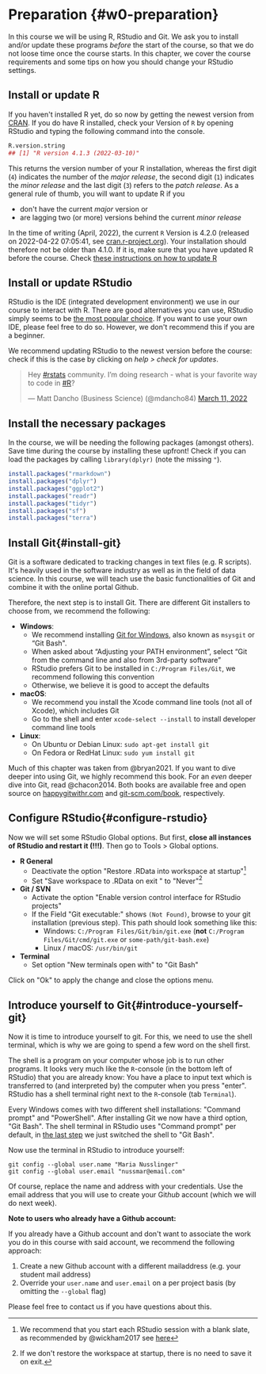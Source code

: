 # Preparation {#w0-preparation}

In this course we will be using R, RStudio and Git. We ask you to install and/or update these programs *before* the start of the course, so that we do not loose time once the course starts. In this chapter, we cover the course requirements and some tips on how you should change your RStudio settings. 







## Install or update R

If you haven't installed R yet, do so now by getting the newest version from [CRAN](https://cran.r-project.org/). If you do have R installed, check your Version of `R` by opening RStudio and typing the following command into the console. 



```r
R.version.string
## [1] "R version 4.1.3 (2022-03-10)"
```

This returns the version number of your R installation, whereas the first digit (`4`) indicates the number of the *major release*, the second digit  (`1`) indicates the *minor release* and the last digit (`3`) refers to the *patch release*. As a general rule of thumb, you will want to update R if you

- don't have the current *major* version or
- are lagging two (or more) versions behind the current *minor release*

In the time of writing (April, 2022), the current `R` Version is 4.2.0 (released on 2022-04-22 07:05:41, see [cran.r-project.org](https://cran.r-project.org/)). Your installation should therefore not be older than 4.1.0. If it is, make sure that you have updated R before the course. Check [these instructions on how to update R](https://www.linkedin.com/pulse/3-methods-update-r-rstudio-windows-mac-woratana-ngarmtrakulchol/)


## Install or update RStudio

RStudio is the IDE (integrated development environment) we use in our course to interact with R. There are good alternatives you can use, RStudio simply seems to be [the most popular choice](https://twitter.com/mdancho84/status/1502237075550392323). If you want to use your own IDE, please feel free to do so. However, we don't recommend this if you are a beginner.

We recommend updating RStudio to the newest version before the course: check if this is the case by clicking on *help > check for updates*. 


<blockquote class="twitter-tweet"><p lang="en" dir="ltr">Hey <a href="https://twitter.com/hashtag/rstats?src=hash&amp;ref_src=twsrc%5Etfw">#rstats</a> community. I’m doing research - what is your favorite way to code in <a href="https://twitter.com/hashtag/R?src=hash&amp;ref_src=twsrc%5Etfw">#R</a>?</p>&mdash; Matt Dancho (Business Science) (@mdancho84) <a href="https://twitter.com/mdancho84/status/1502237075550392323?ref_src=twsrc%5Etfw">March 11, 2022</a></blockquote> <script async src="https://platform.twitter.com/widgets.js" charset="utf-8"></script> 



## Install the necessary packages

In the course, we will be needing the following packages (amongst others). Save time during the course by installing these upfront! Check if you can load the packages by calling `library(dplyr)` (note the missing `"`). 


```r
install.packages("rmarkdown")
install.packages("dplyr")
install.packages("ggplot2")
install.packages("readr")
install.packages("tidyr")
install.packages("sf")
install.packages("terra")
```


## Install Git{#install-git}


Git is a software dedicated to tracking changes in text files (e.g. R scripts). It's heavily used in the software industry as well as in the field of data science. In this course, we will teach use the basic functionalities of Git and combine it with the online portal Github.

Therefore, the next step is to install Git. There are different Git installers to choose from, we recommend the following:

- **Windows**: 
  - We recommend installing [Git for Windows](https://gitforwindows.org/), also known as `msysgit` or “Git Bash". 
  - When asked about “Adjusting your PATH environment”, select “Git from the command line and also from 3rd-party software”
  - RStudio prefers Git to be installed in `C:/Program Files/Git`, we recommend following this convention
  - Otherwise, we believe it is good to accept the defaults
- **macOS**:  
  - We recommend you install the Xcode command line tools (not all of Xcode), which includes Git
  - Go to the shell and enter `xcode-select --install` to install developer command line tools
- **Linux**: 
  - On Ubuntu or Debian Linux: `sudo apt-get install git`
  - On Fedora or RedHat Linux: `sudo yum install git`

<!-- If you are not sure whether you already have Git installed or not, you can verify this by typing `git --version` in the terminal. If this command returns a version number you have Git installed already and might only need to update it. If this command returns `git: command not found` (or something similar), you will need to install Git first. -->  

Much of this chapter was taken from @bryan2021. If you want to dive deeper into using Git, we highly recommend this book. For an *even* deeper dive into Git, read @chacon2014. Both books are available free and open source on [happygitwithr.com](https://happygitwithr.com/) and [git-scm.com/book](https://git-scm.com/book/), respectively.

## Configure RStudio{#configure-rstudio}

Now we will set some RStudio Global options. But first, **close all instances of RStudio and restart it (!!!)**. Then go to Tools > Global options. 

- **R General**
  - Deactivate the option "Restore .RData into workspace at startup"[^restore]
  - Set "Save workspace to .RData on exit " to "Never"[^saveworkspace]
- **Git / SVN**
  - Activate the option "Enable version control interface for RStudio projects"
  - If the Field "Git executable:" shows `(Not Found)`, browse to your git installation (previous step). This path should look something like this:
    - Windows: `C:/Program Files/Git/bin/git.exe` (**not** `C:/Program Files/Git/cmd/git.exe` or `some-path/git-bash.exe`)
    - Linux / macOS: `/usr/bin/git`
- **Terminal**
  - Set option "New terminals open with" to "Git Bash" 
  
Click on "Ok" to apply the change and close the options menu.

[^restore]: We recommend that you start each RStudio session with a blank slate, as recommended by @wickham2017 see [here](https://r4ds.had.co.nz/workflow-projects.html)
[^saveworkspace]: If we don't restore the workspace at startup, there is no need to save it on exit.



## Introduce yourself to Git{#introduce-yourself-git}

Now it is time to introduce yourself to git. For this, we need to use the shell terminal, which is why we are going to spend a few word on the shell first. 

The shell is a program on your computer whose job is to run other programs. It looks very much like the `R`-console (in the bottom left of RStudio) that you are already know: You have a place to input text which is transferred to (and interpreted by) the computer when you press "enter". RStudio has a shell terminal right next to the `R`-console (tab `Terminal`).

Every Windows comes with two different shell installations: "Command prompt" and "PowerShell". After installing Git we now have a third option, "Git Bash". The shell terminal in RStudio uses "Command prompt" per default, in [the last step](#configure-rstudio) we just switched the shell to "Git Bash".

Now use the terminal in RStudio to introduce yourself:

```
git config --global user.name "Maria Nusslinger"
git config --global user.email "nussmar@email.com"
```

Of course, replace the name and address with your credentials. Use the email address that you will use to create your Git*hub* account (which we will do next week).

**Note to users who already have a Github account:**

If you already have a Github account and don't want to associate the work you do in this course with said account, we recommend the following approach:

1. Create a new Github account with a different mailaddress (e.g. your student mail address)
2. Override your `user.name` and `user.email` on a per project basis (by omitting the `--global` flag)

Please feel free to contact us if you have questions about this.
